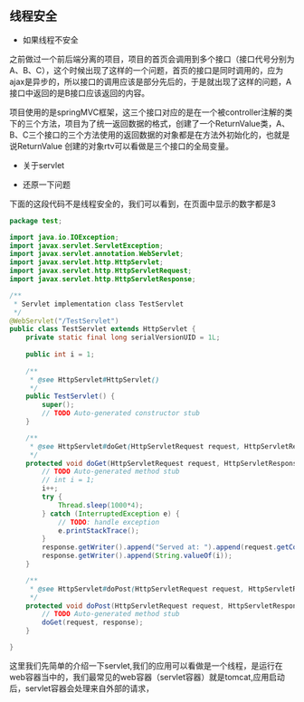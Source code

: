 ## 线程安全

- 如果线程不安全

之前做过一个前后端分离的项目，项目的首页会调用到多个接口（接口代号分别为A、B、C），这个时候出现了这样的一个问题，首页的接口是同时调用的，应为ajax是异步的，所以接口的调用应该是部分先后的，于是就出现了这样的问题，A接口中返回的是B接口应该返回的内容。

项目使用的是springMVC框架，这三个接口对应的是在一个被controller注解的类下的三个方法，项目为了统一返回数据的格式，创建了一个ReturnValue类，A、B、C三个接口的三个方法使用的返回数据的对象都是在方法外初始化的，也就是说ReturnValue 创建的对象rtv可以看做是三个接口的全局变量。

- 关于servlet



- 还原一下问题

下面的这段代码不是线程安全的，我们可以看到，在页面中显示的数字都是3

````java
package test;

import java.io.IOException;
import javax.servlet.ServletException;
import javax.servlet.annotation.WebServlet;
import javax.servlet.http.HttpServlet;
import javax.servlet.http.HttpServletRequest;
import javax.servlet.http.HttpServletResponse;

/**
 * Servlet implementation class TestServlet
 */
@WebServlet("/TestServlet")
public class TestServlet extends HttpServlet {
	private static final long serialVersionUID = 1L;
	
	public int i = 1;
       
    /**
     * @see HttpServlet#HttpServlet()
     */
    public TestServlet() {
        super();
        // TODO Auto-generated constructor stub
    }

	/**
	 * @see HttpServlet#doGet(HttpServletRequest request, HttpServletResponse response)
	 */
	protected void doGet(HttpServletRequest request, HttpServletResponse response) throws ServletException, IOException {
		// TODO Auto-generated method stub
		// int i = 1;
		i++;
		try {
			Thread.sleep(1000*4);
		} catch (InterruptedException e) {
			// TODO: handle exception
			e.printStackTrace();
		}
		response.getWriter().append("Served at: ").append(request.getContextPath());
		response.getWriter().append(String.valueOf(i));
	}

	/**
	 * @see HttpServlet#doPost(HttpServletRequest request, HttpServletResponse response)
	 */
	protected void doPost(HttpServletRequest request, HttpServletResponse response) throws ServletException, IOException {
		// TODO Auto-generated method stub
		doGet(request, response);
	}

}
````

这里我们先简单的介绍一下servlet,我们的应用可以看做是一个线程，是运行在web容器当中的，我们最常见的web容器（servlet容器）就是tomcat,应用启动后，servlet容器会处理来自外部的请求，